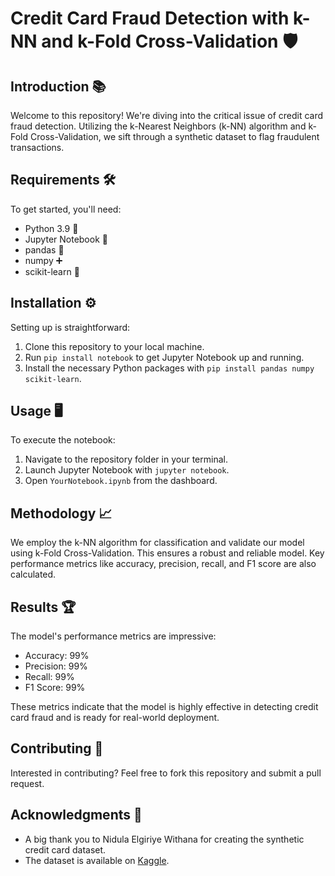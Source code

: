 # Credit Card Fraud Detection with k-NN and k-Fold Cross-Validation 🛡️

## Introduction 📚

Welcome to this repository! We're diving into the critical issue of credit card fraud detection. Utilizing the k-Nearest Neighbors (k-NN) algorithm and k-Fold Cross-Validation, we sift through a synthetic dataset to flag fraudulent transactions.

## Requirements 🛠️

To get started, you'll need:

- Python 3.9 🐍
- Jupyter Notebook 📓
- pandas 🐼
- numpy ➕
- scikit-learn 🤖

## Installation ⚙️

Setting up is straightforward:

1. Clone this repository to your local machine.
2. Run `pip install notebook` to get Jupyter Notebook up and running.
3. Install the necessary Python packages with `pip install pandas numpy scikit-learn`.

## Usage 🖥️

To execute the notebook:

1. Navigate to the repository folder in your terminal.
2. Launch Jupyter Notebook with `jupyter notebook`.
3. Open `YourNotebook.ipynb` from the dashboard.

## Methodology 📈

We employ the k-NN algorithm for classification and validate our model using k-Fold Cross-Validation. This ensures a robust and reliable model. Key performance metrics like accuracy, precision, recall, and F1 score are also calculated.

## Results 🏆

The model's performance metrics are impressive:

- Accuracy: 99%
- Precision: 99%
- Recall: 99%
- F1 Score: 99%

These metrics indicate that the model is highly effective in detecting credit card fraud and is ready for real-world deployment.

## Contributing 🤝

Interested in contributing? Feel free to fork this repository and submit a pull request.

## Acknowledgments 🙏

- A big thank you to Nidula Elgiriye Withana for creating the synthetic credit card dataset.
- The dataset is available on [Kaggle](https://www.kaggle.com/datasets/nelgiriyewithana/credit-card-fraud-detection-dataset-2023/).

